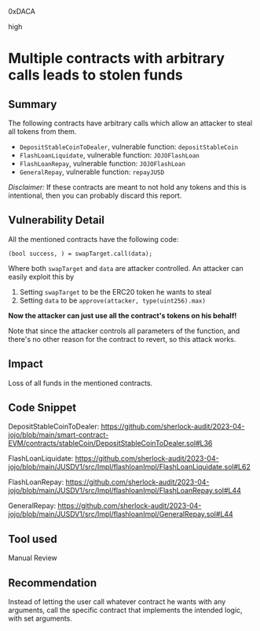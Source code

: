 0xDACA

high

# Multiple contracts with arbitrary calls leads to stolen funds



## Summary

The following contracts have arbitrary calls which allow an attacker to steal all tokens from them.

- `DepositStableCoinToDealer`, vulnerable function: `depositStableCoin`
- `FlashLoanLiquidate`, vulnerable function: `JOJOFlashLoan`
- `FlashLoanRepay`, vulnerable function: `JOJOFlashLoan`
- `GeneralRepay`, vulnerable function: `repayJUSD`

*Disclaimer:* If these contracts are meant to not hold any tokens and this is intentional, then you can probably discard this report.

## Vulnerability Detail

All the mentioned contracts have the following code:
```solidity
(bool success, ) = swapTarget.call(data);
```
Where both `swapTarget` and `data` are attacker controlled. An attacker can easily exploit this by

1. Setting `swapTarget` to be the ERC20 token he wants to steal
2. Setting `data` to be `approve(attacker, type(uint256).max)`

**Now the attacker can just use all the contract's tokens on his behalf!**

Note that since the attacker controls all parameters of the function, and there's no other reason for the contract to revert, so this attack works.

## Impact

Loss of all funds in the mentioned contracts.

## Code Snippet

DepositStableCoinToDealer:
https://github.com/sherlock-audit/2023-04-jojo/blob/main/smart-contract-EVM/contracts/stableCoin/DepositStableCoinToDealer.sol#L36

FlashLoanLiquidate:
https://github.com/sherlock-audit/2023-04-jojo/blob/main/JUSDV1/src/Impl/flashloanImpl/FlashLoanLiquidate.sol#L62

FlashLoanRepay:
https://github.com/sherlock-audit/2023-04-jojo/blob/main/JUSDV1/src/Impl/flashloanImpl/FlashLoanRepay.sol#L44

GeneralRepay:
https://github.com/sherlock-audit/2023-04-jojo/blob/main/JUSDV1/src/Impl/flashloanImpl/GeneralRepay.sol#L44

## Tool used

Manual Review

## Recommendation

Instead of letting the user call whatever contract he wants with any arguments, call the specific contract that implements the intended logic, with set arguments.